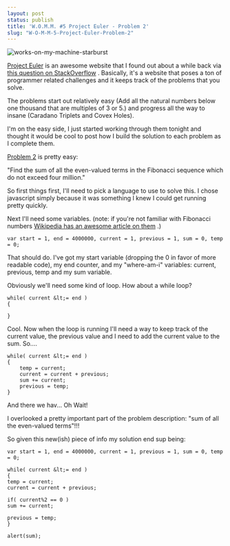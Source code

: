 ```yaml
---
layout: post
status: publish
title: 'W.O.M.M. #5 Project Euler - Problem 2'
slug: "W-O-M-M-5-Project-Euler-Problem-2"
---
```

![works-on-my-machine-starburst][1] 

[Project Euler][2]  is an awesome website that I found out about a while back via [this question on StackOverflow][3] . Basically, it's a website that poses a ton of programmer related challenges and it keeps track of the problems that you solve.

The problems start out relatively easy (Add all the natural numbers below one thousand that are multiples of 3 or 5.) and progress all the way to insane (Caradano Triplets and Covex Holes).

I'm on the easy side, I just started working through them tonight and thought it would be cool to post how I build the solution to each problem as I complete them.

[Problem 2][4]  is pretty easy:

"Find the sum of all the even-valued terms in the Fibonacci sequence which do not exceed four million."

So first things first, I'll need to pick a language to use to solve this. I chose javascript simply because it was something I knew I could get running pretty quickly.

Next I'll need some variables. (note: if you're not familiar with Fibonacci numbers [Wikipedia has an awesome article on them][5] .)

    
    var start = 1, end = 4000000, current = 1, previous = 1, sum = 0, temp = 0;
   
That should do. I've got my start variable (dropping the 0 in favor of more readable code), my end counter, and my "where-am-i" variables: current, previous, temp and my sum variable.

Obviously we'll need some kind of loop. How about a while loop?
    
    while( current &lt;= end )
    {
    
    }

Cool. Now when the loop is running I'll need a way to keep track of the current value, the previous value and I need to add the current value to the sum. So....
    
    while( current &lt;= end )
    {
        temp = current;
        current = current + previous;
        sum += current;
        previous = temp;
    }

And there we hav... Oh Wait!

I overlooked a pretty important part of the problem description: "sum of all the even-valued terms"!!!

So given this new(ish) piece of info my solution end sup being:
    
    var start = 1, end = 4000000, current = 1, previous = 1, sum = 0, temp = 0;
    
    while( current &lt;= end )
    {
    temp = current;
    current = current + previous;
    
    if( current%2 == 0 )
    sum += current;
    
    previous = temp;
    }
    
    alert(sum);

  [1]: http://wpup.codeimpossible.com/2009/06/works-on-my-machine-starburst.jpg
  [2]: http://projecteuler.net/
  [3]: http://stackoverflow.com/questions/4002/code-katas
  [4]: http://projecteuler.net/index.php?section=problems&amp;id=2
  [5]: http://en.wikipedia.org/wiki/Fibonacci_number

